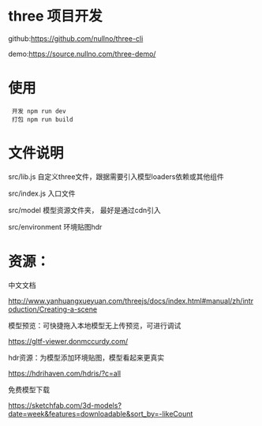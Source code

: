 # three 项目开发

github:https://github.com/nullno/three-cli

demo:https://source.nullno.com/three-demo/


# 使用

```
 开发 npm run dev
 打包 npm run build 

```

# 文件说明
src/lib.js 自定义three文件，跟据需要引入模型loaders依赖或其他组件

src/index.js 入口文件

src/model 模型资源文件夹， 最好是通过cdn引入

src/environment 环境贴图hdr

# 资源：

中文文档

http://www.yanhuangxueyuan.com/threejs/docs/index.html#manual/zh/introduction/Creating-a-scene

模型预览：可快捷拖入本地模型无上传预览，可进行调试

https://gltf-viewer.donmccurdy.com/

hdr资源：为模型添加环境贴图，模型看起来更真实 

https://hdrihaven.com/hdris/?c=all

免费模型下载

https://sketchfab.com/3d-models?date=week&features=downloadable&sort_by=-likeCount

